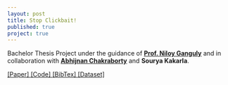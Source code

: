 ```yaml
---
layout: post
title: Stop Clickbait! 
published: true
project: true
---
```


Bachelor Thesis Project under the guidance of **[Prof. Niloy Ganguly](http://www.facweb.iitkgp.ernet.in/~niloy/)** and in collaboration with **[Abhijnan Chakraborty](http://cse.iitkgp.ac.in/~abhijnan/)** and **Sourya Kakarla**.

[ [Paper] ](https://raw.githubusercontent.com/bhargaviparanjape/bhargaviparanjape.github.io/master/documents/ASONAM2016.pdf) [ [Code] ](https://github.com/bhargaviparanjape/clickbait) [ [BibTex] ](https://scholar.google.com/scholar.bib?q=info:zuC8-MRarMMJ:scholar.google.com) [ [Dataset] ](https://github.com/bhargaviparanjape/clickbait/tree/master/dataset)
